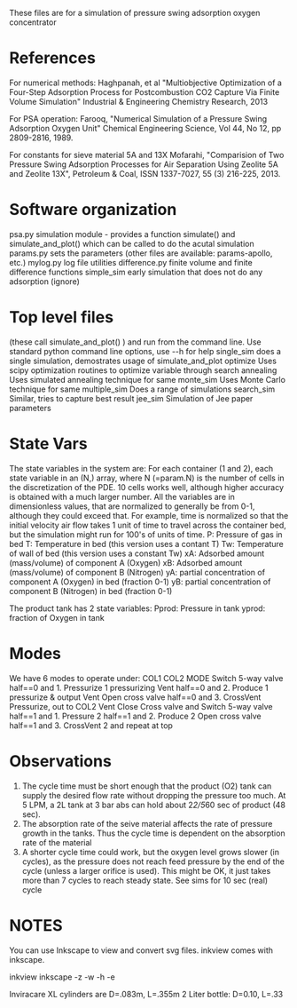 These files are for a simulation of pressure swing adsorption oxygen concentrator

# References

For numerical methods:
Haghpanah, et al "Multiobjective Optimization of a Four-Step Adsorption Process
for Postcombustion CO2 Capture Via Finite Volume Simulation"  Industrial & Engineering
Chemistry Research, 2013

For PSA operation:
Farooq, "Numerical Simulation of a Pressure Swing Adsorption Oxygen Unit"
Chemical Engineering Science, Vol 44, No 12, pp 2809-2816, 1989.

For constants for sieve material 5A and 13X
Mofarahi, "Comparision of Two Pressure Swing Adsorption Processes for Air Separation
Using Zeolite 5A and Zeolite 13X", Petroleum & Coal,  ISSN 1337-7027, 55 (3) 216-225, 2013.

# Software organization

psa.py         simulation module - provides a function simulate() and simulate_and_plot()
               which can be called to do the acutal simulation
params.py       sets the parameters (other files are available: params-apollo, etc.)
mylog.py       log file utilities
difference.py  finite volume and finite difference functions
simple_sim     early simulation that does not do any adsorption (ignore)

# Top level files
(these call simulate_and_plot() ) and run from the command line.
Use standard python command line options, use --h for help
single_sim     does a single simulation, demostrates usage of simulate_and_plot
optimize       Uses scipy optimization routines to optimize variable through search
annealing      Uses simulated annealing technique for same
monte_sim      Uses Monte Carlo technique for same
multiple_sim   Does a range of simulations
search_sim     Similar, tries to capture best result
jee_sim        Simulation of Jee paper parameters

# State Vars
The state variables in the system are:
For each container (1 and 2), each state variable in an (N,) array, where
N (=param.N) is the number of cells in the discretization of the PDE.  10 cells
works well, although higher accuracy is obtained with a much larger number.  All
the variables are in dimensionless values, that are normalized to generally be from
0-1, although they could exceed that.  For example, time is normalized so that the
initial velocity air flow takes 1 unit of time to travel across the container
bed, but the simulation might run for 100's of units of time.
   P:  Pressure of gas in bed
   T:  Temperature in bed (this version uses a contant T)
   Tw: Temperature of wall of bed (this version uses a constant Tw)
   xA: Adsorbed amount (mass/volume) of component A (Oxygen)
   xB: Adsorbed amount (mass/volume) of component B (Nitrogen)
   yA: partial concentration of component A (Oxygen) in bed (fraction 0-1)
   yB: partial concentration of component B (Nitrogen) in bed (fraction 0-1)

The product tank has 2 state variables:
  Pprod:  Pressure in tank
  yprod:  fraction of Oxygen in tank

# Modes
We have 6 modes to operate under:
                            COL1                    COL2
MODE     Switch 5-way valve                            
half==0 and 1.   Pressurize 1           pressurizing              Vent
half==0 and 2.   Produce 1              pressurize & output       Vent
Open cross valve
half==0 and 3.   CrossVent              Pressurize, out to COL2   Vent
Close Cross valve and Switch 5-way valve
half==1 and 1.   Pressure 2
half==1 and 2.   Produce 2
Open cross valve
half==1 and 3.   CrossVent 2
and repeat at top


# Observations

1. The cycle time must be short enough that the product (O2) tank can supply the
   desired flow rate without dropping the pressure too much.  At 5 LPM, a 2L tank
   at 3 bar abs can hold about 2*2/5*60 sec of product (48 sec).
2. The absorption rate of the seive material affects the rate of pressure growth
   in the tanks.  Thus the cycle time is dependent on the absorption rate of the
   material
3. A shorter cycle time could work, but the oxygen level grows slower (in cycles),
   as the pressure does not reach feed pressure by the end of the cycle (unless
   a larger orifice is used).  This might be OK, it just takes more than 7 cycles
   to reach steady state.
   See sims for 10 sec (real) cycle


# NOTES
You can use Inkscape to view and convert svg files. inkview comes with inkscape.

inkview <svg-files>
inkscape -z -w <width-in-pixels> -h <height-in-pixels> <svg-file> -e <png-file-name>

Inviracare XL cylinders are D=.083m, L=.355m
2 Liter bottle: D=0.10, L=.33
